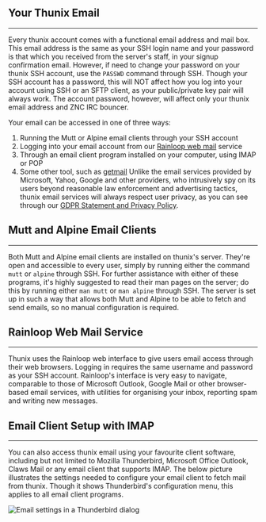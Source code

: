 ## Your Thunix Email

---

Every thunix account comes with a functional email address and mail box. This email address is the same as your SSH login name and your password is that which you received from the server's staff, in your signup confirmation email. However, if need to change your password on your thunix SSH account, use the `PASSWD` command through SSH. Though your SSH account has a password, this will NOT affect how you log into your account using SSH or an SFTP client, as your public/private key pair will always work. The account password, however, will affect only your thunix email address and ZNC IRC bouncer.

Your email can be accessed in one of three ways:

1. Running the Mutt or Alpine email clients through your SSH account
2. Logging into your email account from our [Rainloop web mail](https://www.thunix.net/webmail/) service
3. Through an email client program installed on your computer, using IMAP or POP
4. Some other tool, such as [getmail](/wiki/unsorted/lugubris/getmail)
Unlike the email services provided by Microsoft, Yahoo, Google and other providers, who intrusively spy on its users beyond reasonable law enforcement and advertising tactics, thunix email services will always respect user privacy, as you can see through our [GDPR Statement and Privacy Policy](https://www.thunix.net/gdpr).

## Mutt and Alpine Email Clients

---

Both Mutt and Alpine email clients are installed on thunix's server. They're open and accessible to every user, simply by running either the command `mutt` or `alpine` through SSH. For further assistance with either of these programs, it's highly suggested to read their man pages on the server; do this by running either `man mutt` or `man alpine` through SSH. The server is set up in such a way that allows both Mutt and Alpine to be able to fetch and send emails, so no manual configuration is required.

## Rainloop Web Mail Service

---

Thunix uses the Rainloop web interface to give users email access through their web browsers. Logging in requires the same username and password as your SSH account. Rainloop's interface is very easy to navigate, comparable to those of Microsoft Outlook, Google Mail or other browser-based email services, with utilities for organising your inbox, reporting spam and writing new messages.

## Email Client Setup with IMAP

---

You can also access thunix email using your favourite client software, including but not limited to Mozilla Thunderbird, Microsoft Office Outlook, Claws Mail or any email client that supports IMAP. The below picture illustrates the settings needed to configure your email client to fetch mail from thunix. Though it shows Thunderbird's configuration menu, this applies to all email client programs.

![Email settings in a Thunderbird dialog](https://www.thunix.net/media/mail.png)
